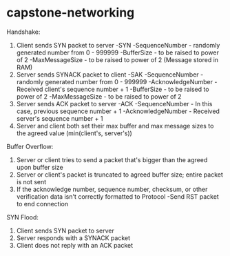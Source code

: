 # capstone-networking

Handshake:
1. Client sends SYN packet to server
  -SYN
  -SequenceNumber - randomly generated number from 0 - 999999
  -BufferSize - to be raised to power of 2
  -MaxMessageSize - to be raised to power of 2 (Message stored in RAM)
2. Server sends SYNACK packet to client
  -SAK
  -SequenceNumber - randomly generated number from 0 - 999999
  -AcknowledgeNumber - Received client's sequence number + 1
  -BufferSize - to be raised to power of 2
  -MaxMessageSize - to be raised to power of 2
3. Server sends ACK packet to server
  -ACK
  -SequenceNumber - In this case, previous sequence number + 1
  -AcknowledgeNumber - Received server's sequence number + 1
4. Server and client both set their max buffer and max message sizes to the agreed value (min(client's, server's))

Buffer Overflow:
1. Server or client tries to send a packet that's bigger than the agreed upon buffer size
2. Server or client's packet is truncated to agreed buffer size; entire packet is not sent
3. If the acknowledge number, sequence number, checksum, or other verification data isn't correctly formatted to Protocol
  -Send RST packet to end connection

SYN Flood:
1. Client sends SYN packet to server
2. Server responds with a SYNACK packet
3. Client does not reply with an ACK packet
